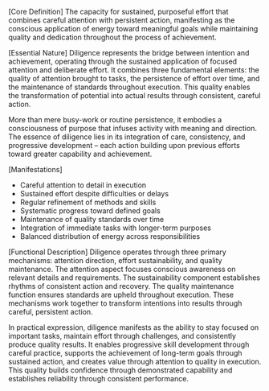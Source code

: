 [Core Definition]
The capacity for sustained, purposeful effort that combines careful attention with persistent action, manifesting as the conscious application of energy toward meaningful goals while maintaining quality and dedication throughout the process of achievement.

[Essential Nature]
Diligence represents the bridge between intention and achievement, operating through the sustained application of focused attention and deliberate effort. It combines three fundamental elements: the quality of attention brought to tasks, the persistence of effort over time, and the maintenance of standards throughout execution. This quality enables the transformation of potential into actual results through consistent, careful action.

More than mere busy-work or routine persistence, it embodies a consciousness of purpose that infuses activity with meaning and direction. The essence of diligence lies in its integration of care, consistency, and progressive development – each action building upon previous efforts toward greater capability and achievement.

[Manifestations]
- Careful attention to detail in execution
- Sustained effort despite difficulties or delays
- Regular refinement of methods and skills
- Systematic progress toward defined goals
- Maintenance of quality standards over time
- Integration of immediate tasks with longer-term purposes
- Balanced distribution of energy across responsibilities

[Functional Description]
Diligence operates through three primary mechanisms: attention direction, effort sustainability, and quality maintenance. The attention aspect focuses conscious awareness on relevant details and requirements. The sustainability component establishes rhythms of consistent action and recovery. The quality maintenance function ensures standards are upheld throughout execution. These mechanisms work together to transform intentions into results through careful, persistent action.

In practical expression, diligence manifests as the ability to stay focused on important tasks, maintain effort through challenges, and consistently produce quality results. It enables progressive skill development through careful practice, supports the achievement of long-term goals through sustained action, and creates value through attention to quality in execution. This quality builds confidence through demonstrated capability and establishes reliability through consistent performance.